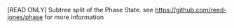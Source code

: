[READ ONLY] Subtree split of the Phase State. see https://github.com/reed-jones/phase for more information
